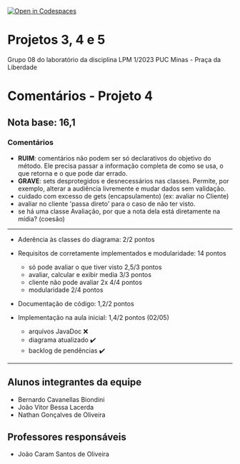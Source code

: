 [![Open in Codespaces](https://classroom.github.com/assets/launch-codespace-7f7980b617ed060a017424585567c406b6ee15c891e84e1186181d67ecf80aa0.svg)](https://classroom.github.com/open-in-codespaces?assignment_repo_id=10825825)
# Projetos 3, 4 e 5
Grupo 08 do laboratório da disciplina LPM 1/2023 PUC Minas - Praça da Liberdade

# Comentários - Projeto 4

## Nota base: 16,1

### Comentários

- **RUIM**: comentários não podem ser só declarativos do objetivo do método. Ele precisa passar a informação completa de como se usa, o que retorna e o que pode dar errado. 
- **GRAVE**: sets desprotegidos e desnecessários nas classes. Permite, por exemplo, alterar a audiência livremente e mudar dados sem validação.
- cuidado com excesso de gets (encapsulamento) (ex: avaliar no Cliente)
- avaliar no cliente 'passa direto' para o caso de não ter visto.
- se há uma classe Avaliação, por que a nota dela está diretamente na mídia? (coesão)

----
	
- Aderência às classes do diagrama: 2/2 pontos


- Requisitos de corretamente implementados e modularidade: 14 pontos
    - só pode avaliar o que tiver visto		2,5/3 pontos
    - avaliar, calcular e exibir media 		3/3 pontos
    - cliente não pode avaliar 2x			4/4 pontos
	- modularidade 							2/4 pontos
    
	
- Documentação de código: 1,2/2 pontos

- Implementação na aula inicial: 1,4/2 pontos (02/05)
    - arquivos JavaDoc  ❌
    - diagrama atualizado ✔️
    - backlog de pendências ✔️

----

## Alunos integrantes da equipe

* Bernardo Cavanellas Biondini
* João Vitor Bessa Lacerda
* Nathan Gonçalves de Oliveira

## Professores responsáveis

* João Caram Santos de Oliveira

